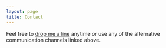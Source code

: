```yaml
---
layout: page
title: Contact
---
```


Feel free to [drop me a line](https://mail.google.com/mail/?view=cm&fs=1&tf=1&to=damian.bogunowicz@gmail.com) anytime or use any of the alternative communication channels linked above.
